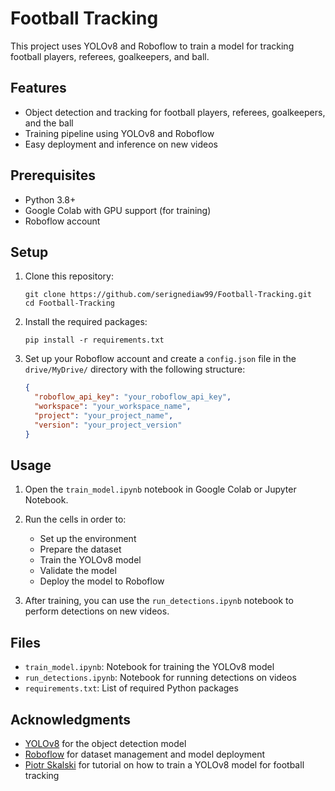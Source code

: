 # Football Tracking

This project uses YOLOv8 and Roboflow to train a model for tracking football players, referees, goalkeepers, and ball.

## Features

- Object detection and tracking for football players, referees, goalkeepers, and the ball
- Training pipeline using YOLOv8 and Roboflow
- Easy deployment and inference on new videos

## Prerequisites

- Python 3.8+
- Google Colab with GPU support (for training)
- Roboflow account

## Setup

1. Clone this repository:
   ```
   git clone https://github.com/serignediaw99/Football-Tracking.git
   cd Football-Tracking
   ```

2. Install the required packages:
   ```
   pip install -r requirements.txt
   ```

3. Set up your Roboflow account and create a `config.json` file in the `drive/MyDrive/` directory with the following structure:
   ```json
   {
     "roboflow_api_key": "your_roboflow_api_key",
     "workspace": "your_workspace_name",
     "project": "your_project_name",
     "version": "your_project_version"
   }
   ```

## Usage

1. Open the `train_model.ipynb` notebook in Google Colab or Jupyter Notebook.

2. Run the cells in order to:
   - Set up the environment
   - Prepare the dataset
   - Train the YOLOv8 model
   - Validate the model
   - Deploy the model to Roboflow

3. After training, you can use the `run_detections.ipynb` notebook to perform detections on new videos.

## Files

- `train_model.ipynb`: Notebook for training the YOLOv8 model
- `run_detections.ipynb`: Notebook for running detections on videos
- `requirements.txt`: List of required Python packages

## Acknowledgments

- [YOLOv8](https://github.com/ultralytics/ultralytics) for the object detection model
- [Roboflow](https://roboflow.com/) for dataset management and model deployment
- [Piotr Skalski](https://github.com/SkalskiP) for tutorial on how to train a YOLOv8 model for football tracking